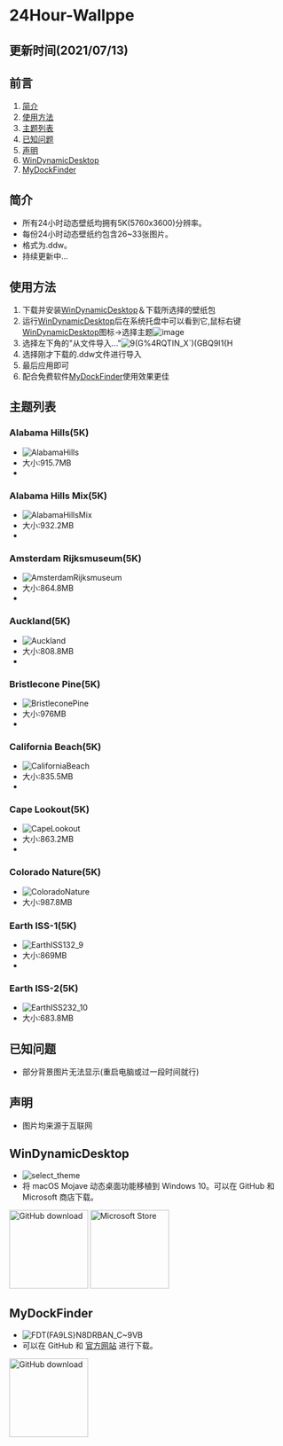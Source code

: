 # 24Hour-Wallppe

## 更新时间(2021/07/13)

## 前言
1. [简介](#简介)
1. [使用方法](#使用方法)
1. [主题列表](#主题列表)
1. [已知问题](#已知问题)
1. [声明](#声明)
1. [WinDynamicDesktop](#WinDynamicDesktop)
1. [MyDockFinder](#MyDockFinder)

## 简介
* 所有24小时动态壁纸均拥有5K(5760x3600)分辨率。
* 每份24小时动态壁纸约包含26~33张图片。
* 格式为.ddw。
* 持续更新中...

## 使用方法
1. 下载并安装[WinDynamicDesktop](#WinDynamicDesktop)＆下载所选择的壁纸包
1. 运行[WinDynamicDesktop](#WinDynamicDesktop)后在系统托盘中可以看到它,鼠标右键[WinDynamicDesktop](#WinDynamicDesktop)图标->选择主题![image](https://user-images.githubusercontent.com/74455258/125320553-6b3d0180-e36e-11eb-85f9-1365c9634f71.png)
1. 选择左下角的"从文件导入..."![9(G%4RQTIN_X`)(GBQ9I1{H](https://user-images.githubusercontent.com/74455258/125321210-0930cc00-e36f-11eb-97c1-7129ac600ef0.png)
1. 选择刚才下载的.ddw文件进行导入
1. 最后应用即可  
1. 配合免费软件[MyDockFinder](#MyDockFinder)使用效果更佳

## 主题列表

### Alabama Hills(5K)
* ![AlabamaHills](https://user-images.githubusercontent.com/74455258/125309073-09779a00-e364-11eb-9805-1ef26218f69c.jpg)
* 大小:915.7MB
* 
### Alabama Hills Mix(5K)
* ![AlabamaHillsMix](https://user-images.githubusercontent.com/74455258/125309582-768b2f80-e364-11eb-8013-557111f69649.jpg)
* 大小:932.2MB
* 
### Amsterdam Rijksmuseum(5K)
* ![AmsterdamRijksmuseum](https://user-images.githubusercontent.com/74455258/125310172-f0231d80-e364-11eb-92f1-12581da57a50.jpg)
* 大小:864.8MB
* 
### Auckland(5K)
* ![Auckland](https://user-images.githubusercontent.com/74455258/125310499-37111300-e365-11eb-9211-283cc53fb66c.jpg)
* 大小:808.8MB
* 
### Bristlecone Pine(5K)
* ![BristleconePine](https://user-images.githubusercontent.com/74455258/125310772-763f6400-e365-11eb-8e2e-0702500f6d3d.jpg)
* 大小:976MB
* 
### California Beach(5K)
* ![CaliforniaBeach](https://user-images.githubusercontent.com/74455258/125311092-bbfc2c80-e365-11eb-9269-8f2f056fdafc.jpg)
* 大小:835.5MB
*
### Cape Lookout(5K)
* ![CapeLookout](https://user-images.githubusercontent.com/74455258/125311562-15645b80-e366-11eb-95d4-39a0ba490a49.jpg)
* 大小:863.2MB
*
### Colorado Nature(5K)
* ![ColoradoNature](https://user-images.githubusercontent.com/74455258/125312336-c3700580-e366-11eb-9bb1-cbd3c020564c.jpg)
* 大小:987.8MB

### Earth ISS-1(5K)
* ![EarthISS132_9](https://user-images.githubusercontent.com/74455258/125312782-2eb9d780-e367-11eb-8c93-e36533fdc02d.jpg)
* 大小:869MB
*
### Earth ISS-2(5K)
* ![EarthISS232_10](https://user-images.githubusercontent.com/74455258/125313026-6aed3800-e367-11eb-89ea-dd95566ee371.jpg)
* 大小:683.8MB
  
## 已知问题

* 部分背景图片无法显示(重启电脑或过一段时间就行)

## 声明

* 图片均来源于互联网


## WinDynamicDesktop
* ![select_theme](https://user-images.githubusercontent.com/74455258/125305747-31193300-e361-11eb-8e8a-cb071cd222b4.png)
* 将 macOS Mojave 动态桌面功能移植到 Windows 10。可以在 GitHub 和 Microsoft 商店下载。

<a href="https://github.com/t1m0thyj/WinDynamicDesktop/releases/latest"><img src="https://github.com/t1m0thyj/WinDynamicDesktop/blob/master/images/download_github.png?raw=true" alt="GitHub download" width="142"></a>
<a href="//www.microsoft.com/store/apps/9nm8n7dq3z5f?cid=storebadge&ocid=badge"><img src="https://developer.microsoft.com/store/badges/images/English_get-it-from-MS.png" alt="Microsoft Store" width="142"/></a>


## MyDockFinder
* ![FDT(FA9LS}N8DRBAN_C~9VB](https://user-images.githubusercontent.com/74455258/125305128-b4865480-e360-11eb-855d-8148555a0d60.png)
* 可以在 GitHub 和 [官方网站](https://www.mydockfinder.com/) 进行下载。

<a href="https://github.com/mydockfinder/mydockfinder/releases"><img src="https://github.com/t1m0thyj/WinDynamicDesktop/blob/master/images/download_github.png?raw=true" alt="GitHub download" width="142"></a>
